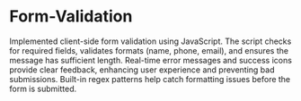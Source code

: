 # Form-Validation
Implemented client-side form validation using JavaScript. The script checks for required fields, validates formats (name, phone, email), and ensures the message has sufficient length. Real-time error messages and success icons provide clear feedback, enhancing user experience and preventing bad submissions. 
Built-in regex patterns help catch formatting issues before the form is submitted.
